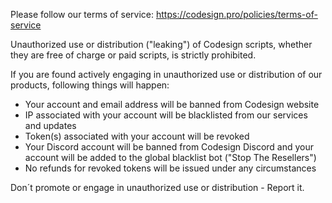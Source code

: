Please follow our terms of service: https://codesign.pro/policies/terms-of-service

Unauthorized use or distribution ("leaking") of Codesign scripts, whether they are free of charge or paid scripts, is strictly prohibited.

If you are found actively engaging in unauthorized use or distribution of our products, following things will happen:

- Your account and email address will be banned from Codesign website
- IP associated with your account will be blacklisted from our services and updates
- Token(s) associated with your account will be revoked
- Your Discord account will be banned from Codesign Discord and your account will be added to the global blacklist bot ("Stop The Resellers")
- No refunds for revoked tokens will be issued under any circumstances

Don´t promote or engage in unauthorized use or distribution - Report it.
